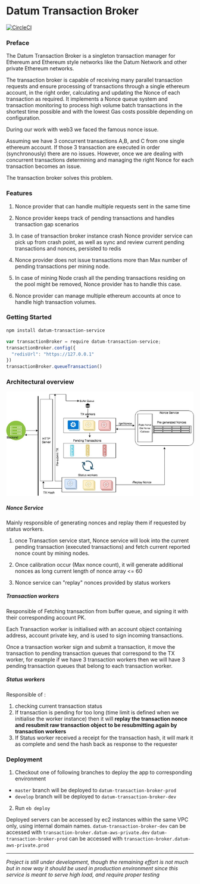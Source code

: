 # Datum Transaction Broker

[![CircleCI](https://circleci.com/gh/Datum/datum-transaction-broker.svg?style=svg&circle-token=c0d79200eb724ddd6520da1760cb8f372e4f5c43)](https://circleci.com/gh/Datum/datum-transaction-broker)

### Preface

The Datum Transaction Broker is a singleton transaction manager for Ethereum and Ethereum style networks like the Datum Network and other private Ethereum networks. 

The transaction broker is capable of receiving many parallel transaction requests and ensure processing of transactions through a single ethereum account, in the right order, calculating and updating the Nonce of each transaction as required. It implements a Nonce queue system and transaction monitoring to process high volume batch transactions in the shortest time possible and with the lowest Gas costs possible depending on configuration.   

During our work with web3 we faced the famous nonce issue.

Assuming we have 3 concurrent transactions A,B, and C from one single ethereum account. If those 3 transaction are executed in order (synchronously) there are no issues. However, once we are dealing with concurrent transactions determining and managing the right Nonce for each transaction becomes an issue.

The transaction broker solves this problem. 

### Features

1) Nonce provider that can handle multiple requests sent in the same time

2) Nonce provider keeps track of pending transactions and handles transaction gap scenarios

3) In case of transaction broker instance crash Nonce provider service can pick up from crash point, as well as sync and review current pending transactions and nonces, persisted to redis

4) Nonce provider does not issue transactions more than Max number of pending transactions per mining node.

5) In case of mining Node crash all the pending transactions residing on the pool might be removed, Nonce provider has to handle this case.

6) Nonce provider can manage multiple ethereum accounts at once to handle high transaction volumes.

### Getting Started

```console
npm install datum-transaction-service
```
```javascript
var transactionBroker = require datum-transaction-service; 
transactionBroker.config({
  "redisUrl": "https://127.0.0.1"
})
transactionBroker.queueTransaction()
```

### Architectural overview
![](./docs/imgs/overview.jpg)

##### Nonce Service
Mainly responsible of generating nonces and replay them if requested by status workers.

1) once Transaction service start, Nonce service will look into the current pending transaction  (executed transactions) and fetch current reported nonce count by mining nodes.

2) Once calibration occur (Max nonce count), it will generate additional nonces as long current length of nonce array <= 60

3) Nonce service can "replay" nonces provided by status workers

##### Transaction workers

Responsible of Fetching transaction from buffer queue, and signing it with their corresponding account PK.

Each Transaction worker is initialised with an account object containing address, account private key, and is used to sign incoming transactions.

Once a transaction worker sign and submit a transaction, it move the transaction to pending transaction queues that correspond to the TX worker, for example if we have 3 transaction workers then we will have 3 pending transaction queues that belong to each transaction worker.

##### Status workers

Responsible of :
1) checking current transaction status
2) If transaction is pending for too long (time limit is defined when we initialise the worker instance) then it will __replay the transaction nonce and resubmit raw transaction object to be resubmitting again by transaction workers__
3) If Status worker received a receipt for the transaction hash, it will mark it as complete and send the hash back as response to the requester

### Deployment

1. Checkout one of following branches to deploy the app to corresponding environment
- `master` branch will be deployed to `datum-transaction-broker-prod`
- `develop` branch will be deployed to `datum-transaction-broker-dev`

2. Run `eb deploy`

Deployed servers can be accessed by ec2 instances within the same VPC only, using internal domain names.
`datum-transaction-broker-dev` can be accessed with `transaction-broker.datum-aws-private.dev`
`datum-transaction-broker-prod` can be accessed with `transaction-broker.datum-aws-private.prod`

____
_Project is still under development, though the remaining effort is not much but in now way it should be used in production environment since this service is meant to serve high load, and require proper testing_

